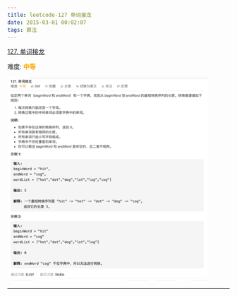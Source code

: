 ```yaml
---
title: leetcode-127 单词接龙
date: 2015-03-01 00:02:07
tags: 算法
---
```


[127. 单词接龙](https://leetcode-cn.com/problems/word-ladder/)

难度:  <font color="orange">**中等**</font>


<img src="leetcode-127-单词接龙/0.png" width = 90% height = 50% />


<br>


---